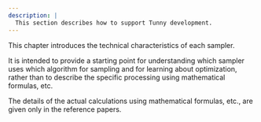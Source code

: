 ```yaml
---
description: |
  This section describes how to support Tunny development.
---
```


This chapter introduces the technical characteristics of each sampler.

It is intended to provide a starting point for understanding which sampler uses which algorithm for sampling and for learning about optimization,
rather than to describe the specific processing using mathematical formulas, etc.

The details of the actual calculations using mathematical formulas, etc., are given only in the reference papers.
